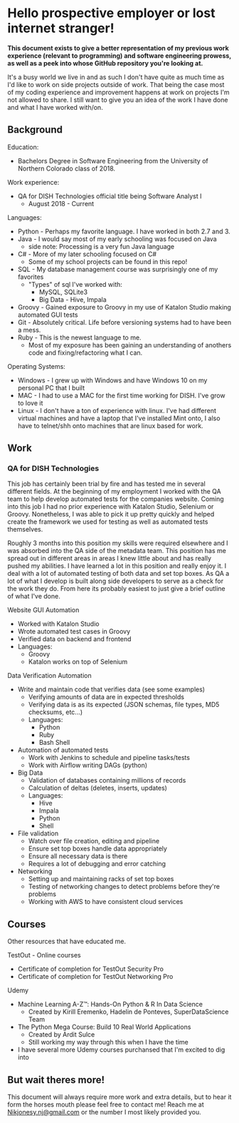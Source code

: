 # Hello prospective employer or lost internet stranger!

**This document exists to give a better representation of my previous work experience (relevant to programming) and software engineering prowess, as well as a peek into whose GitHub repository you're looking at.** 

It's a busy world we live in and as such I don't have quite as much time as I'd like to work on side projects outside of work. That being the case most of my coding experience and improvement happens at work on projects I'm not allowed to share. I still want to give you an idea of the work I have done and what I have worked with/on.

## Background

Education: 
* Bachelors Degree in Software Engineering from the University of Northern Colorado class of 2018.

Work experience:
* QA for DISH Technologies official title being Software Analyst I
  * August 2018 - Current

Languages:
* Python - Perhaps my favorite language. I have worked in both 2.7 and 3.
* Java - I would say most of my early schooling was focused on Java
  * side note: Processing is a very fun Java language
* C# - More of my later schooling focused on C#
  * Some of my school projects can be found in this repo!
* SQL - My database management course was surprisingly one of my favorites
  * "Types" of sql I've worked with:
    * MySQL, SQLite3
    * Big Data - Hive, Impala
* Groovy - Gained exposure to Groovy in my use of Katalon Studio making automated GUI tests
* Git - Absolutely critical. Life before versioning systems had to have been a mess.
* Ruby - This is the newest language to me. 
  * Most of my exposure has been gaining an understanding of anothers code and fixing/refactoring what I can.
   
Operating Systems:
* Windows - I grew up with Windows and have Windows 10 on my personal PC that I built
* MAC - I had to use a MAC for the first time working for DISH. I've grow to love it
* Linux - I don't have a ton of experience with linux. I've had different virtual machines and have a laptop that I've installed Mint onto, I also have to telnet/shh onto machines that are linux based for work.

## Work

### QA for DISH Technologies

This job has certainly been trial by fire and has tested me in several different fields. At the beginning of my employment I worked with the QA team to help develop automated tests for the companies website. Coming into this job I had no prior experience with Katalon Studio, Selenium or Groovy. Nonetheless, I was able to pick it up pretty quickly and helped create the framework we used for testing as well as automated tests themselves.

Roughly 3 months into this position my skills were required elsewhere and I was absorbed into the QA side of the metadata team. This position has me spread out in different areas in areas I knew little about and has really pushed my abilities. I have learned a lot in this position and really enjoy it. I deal with a lot of automated testing of both data and set top boxes. As QA a lot of what I develop is built along side developers to serve as a check for the work they do. From here its probably easiest to just give a brief outline of what I've done.

Website GUI Automation
* Worked with Katalon Studio 
* Wrote automated test cases in Groovy
* Verified data on backend and frontend
* Languages:
  * Groovy
  * Katalon works on top of Selenium

Data Verification Automation 
* Write and maintain code that verifies data (see some examples)
  * Verifying amounts of data are in expected thresholds
  * Verifying data is as its expected (JSON schemas, file types, MD5 checksums, etc...)
  * Languages:
    * Python
    * Ruby
    * Bash Shell
* Automation of automated tests
  * Work with Jenkins to schedule and pipeline tasks/tests
  * Work with Airflow writing DAGs (python)
* Big Data
  * Validation of databases containing millions of records
  * Calculation of deltas (deletes, inserts, updates)
  * Languages:
    * Hive
    * Impala
    * Python
    * Shell
* File validation
  * Watch over file creation, editing and pipeline 
  * Ensure set top boxes handle data appropriately
  * Ensure all necessary data is there
  * Requires a lot of debugging and error catching
* Networking
  * Setting up and maintaining racks of set top boxes
  * Testing of networking changes to detect problems before they're problems
  * Working with AWS to have consistent cloud services
  
  
## Courses
Other resources that have educated me.

TestOut - Online courses
* Certificate of completion for TestOut Security Pro
* Certificate of completion for TestOut Networking Pro

Udemy
* Machine Learning A-Z™: Hands-On Python & R In Data Science
  * Created by Kirill Eremenko, Hadelin de Ponteves, SuperDataScience Team
* The Python Mega Course: Build 10 Real World Applications
  * Created by Ardit Sulce
  * Still working my way through this when I have the time
* I have several more Udemy courses purchansed that I'm excited to dig into


## But wait theres more!
This document will always require more work and extra details, but to hear it form the horses mouth please feel free to contact me! Reach me at Nikjonesy.nj@gmail.com or the number I most likely provided you.
